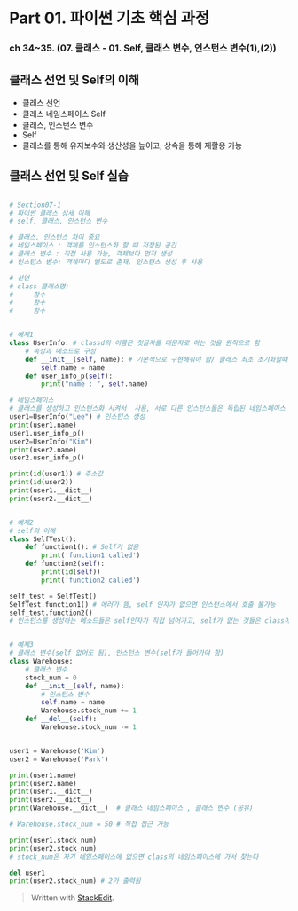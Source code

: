 # Part 01. 파이썬 기초 핵심 과정
### ch 34~35. (07. 클래스 - 01. Self, 클래스 변수, 인스턴스 변수(1),(2))
  
## 클래스 선언 및 Self의 이해
- 클래스 선언
- 클래스 네임스페이스 Self
- 클래스, 인스턴스 변수
- Self
- 클래스를  통해 유지보수와 생산성을 높이고, 상속을 통해 재활용 가능

##  클래스 선언 및 Self 실습
```python

# Section07-1
# 파이썬 클래스 상세 이해
# self, 클래스, 인스턴스 변수

# 클래스, 인스턴스 차이 중요
# 네임스페이스 : 객체를 인스턴스화 할 때 저장된 공간
# 클래스 변수 : 직접 사용 가능, 객체보다 먼저 생성
# 인스턴스 변수: 객체마다 별도로 존재, 인스턴스 생성 후 사용

# 선언
# class 클래스명:
#     함수
#     함수
#     함수


# 예제1
class UserInfo: # classd의 이름은 첫글자를 대문자로 하는 것을 원칙으로 함
    # 속성과 메소드로 구성
    def __init__(self, name): # 기본적으로 구현해줘야 함/ 클래스 최초 초기화할떄 사용
        self.name = name
    def user_info_p(self):
        print("name : ", self.name)

# 네임스페이스
# 클래스를 생성하고 인스턴스화 시켜서  사용, 서로 다른 인스턴스들은 독립된 네임스페이스 안에  정보를 저장
user1=UserInfo("Lee") # 인스턴스 생성
print(user1.name)
user1.user_info_p()
user2=UserInfo("Kim")
print(user2.name)
user2.user_info_p()

print(id(user1)) # 주소값
print(id(user2))
print(user1.__dict__)
print(user2.__dict__)


# 예제2
# self의 이해
class SelfTest():
    def function1(): # Self가 없음
        print('function1 called')
    def function2(self):
        print(id(self))
        print('function2 called')

self_test = SelfTest()
SelfTest.function1() # 에러가 뜸, self 인자가 없으면 인스턴스에서 호출 불가능
self_test.function2()
# 인스턴스를 생성하는 메소드들은 self인자가 직접 넘어가고, self가 없는 것들은 class에서 직접 호출한다.


# 예제3
# 클래스 변수(self 없어도 됨), 인스턴스 변수(self가 들어가야 함)
class Warehouse:
    # 클래스 변수
    stock_num = 0
    def __init__(self, name):
        # 인스턴스 변수
        self.name = name
        Warehouse.stock_num += 1
    def __del__(self):
        Warehouse.stock_num -= 1


user1 = Warehouse('Kim')
user2 = Warehouse('Park')

print(user1.name)
print(user2.name)
print(user1.__dict__)
print(user2.__dict__)
print(Warehouse.__dict__)  # 클래스 네임스페이스 , 클래스 변수 (공유)

# Warehouse.stock_num = 50 # 직접 접근 가능

print(user1.stock_num)
print(user2.stock_num)
# stock_num은 자기 네임스페이스에 없으면 class의 네임스페이스에 가서 찾는다

del user1
print(user2.stock_num) # 2가 출력됨
```




> Written with [StackEdit](https://stackedit.io/).
<!--stackedit_data:
eyJoaXN0b3J5IjpbNDM4NDA2Mzc5XX0=
-->